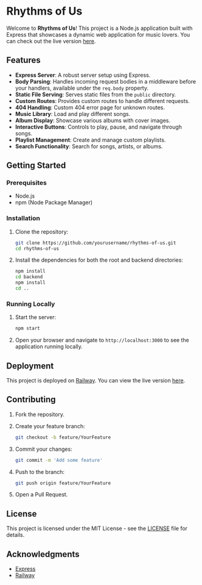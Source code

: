 # Rhythms of Us

Welcome to **Rhythms of Us**! This project is a Node.js application built with Express that showcases a dynamic web application for music lovers. You can check out the live version [here](https://rhythms-of-us.up.railway.app/).

## Features

- **Express Server**: A robust server setup using Express.
- **Body Parsing**: Handles incoming request bodies in a middleware before your handlers, available under the `req.body` property.
- **Static File Serving**: Serves static files from the `public` directory.
- **Custom Routes**: Provides custom routes to handle different requests.
- **404 Handling**: Custom 404 error page for unknown routes.
- **Music Library**: Load and play different songs.
- **Album Display**: Showcase various albums with cover images.
- **Interactive Buttons**: Controls to play, pause, and navigate through songs.
- **Playlist Management**: Create and manage custom playlists.
- **Search Functionality**: Search for songs, artists, or albums.

## Getting Started

### Prerequisites

- Node.js
- npm (Node Package Manager)

### Installation

1. Clone the repository:

   ```sh
   git clone https://github.com/yourusername/rhythms-of-us.git
   cd rhythms-of-us
   ```

2. Install the dependencies for both the root and backend directories:

   ```sh
   npm install
   cd backend
   npm install
   cd ..
   ```

### Running Locally

1. Start the server:

   ```sh
   npm start
   ```

2. Open your browser and navigate to `http://localhost:3000` to see the application running locally.

## Deployment

This project is deployed on [Railway](https://railway.app). You can view the live version [here](https://rhythmsofus.up.railway.app/).

## Contributing

1. Fork the repository.
2. Create your feature branch:

   ```sh
   git checkout -b feature/YourFeature
   ```

3. Commit your changes:

   ```sh
   git commit -m 'Add some feature'
   ```

4. Push to the branch:

   ```sh
   git push origin feature/YourFeature
   ```

5. Open a Pull Request.

## License

This project is licensed under the MIT License - see the [LICENSE](LICENSE) file for details.

## Acknowledgments

- [Express](https://expressjs.com/)
- [Railway](https://railway.app)
